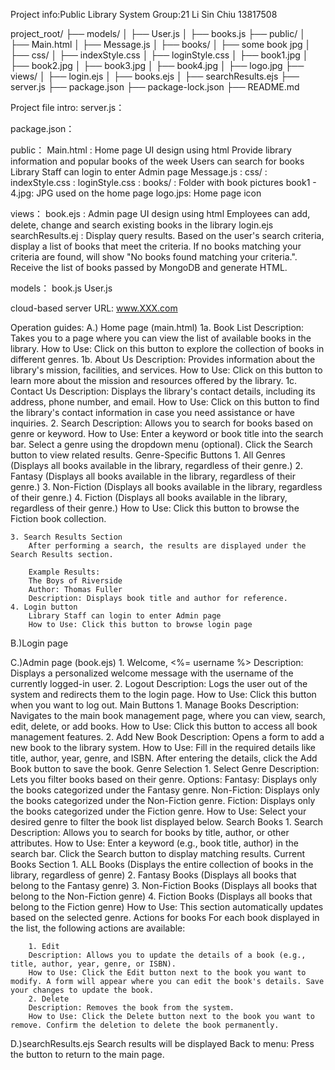Project info:Public Library System
Group:21
Li Sin Chiu 13817508

project_root/
├── models/
│   ├── User.js
│   ├── books.js
├── public/
│   ├── Main.html
│   ├── Message.js
│   ├── books/
│	  ├── some book jpg
│   ├── css/
│	  ├── indexStyle.css
│	  ├── loginStyle.css
│   ├── book1.jpg
│   ├── book2.jpg
│   ├── book3.jpg
│   ├── book4.jpg
│   ├── logo.jpg
├── views/
│   ├── login.ejs
│   ├── books.ejs
│   ├── searchResults.ejs
├── server.js
├── package.json
├── package-lock.json
├── README.md

Project file intro:
server.js：

package.json：

public：
	Main.html : Home page UI design using html
		    Provide library information and popular books of the week
		    Users can search for books
		    Library Staff can login to enter Admin page
	Message.js : 
	css/ : 
		indexStyle.css : 
		loginStyle.css : 
	books/ : Folder with book pictures
	book1 - 4.jpg: JPG used on the home page
	logo.jps: Home page icon

views：
	book.ejs : Admin page UI design using html
		   Employees can add, delete, change and search existing books in the library
	login.ejs
	searchResults.ej : Display query results. Based on the user's search criteria,
			   display a list of books that meet the criteria. If no books matching your criteria are found, 
			   will show "No books found matching your criteria.".
			   Receive the list of books passed by MongoDB and generate HTML.

models：
	book.js
	User.js


cloud-based server URL:
www.XXX.com

Operation guides:
A.) Home page (main.html)
	1a. Book List
		Description: Takes you to a page where you can view the list of available books in the library.
		How to Use: Click on this button to explore the collection of books in different genres.
	1b. About Us
		Description: Provides information about the library's mission, facilities, and services.
		How to Use: Click on this button to learn more about the mission and resources offered by the library.
	1c. Contact Us
		Description: Displays the library's contact details, including its address, phone number, and email.
		How to Use: Click on this button to find the library's contact information in case you need assistance or have inquiries.
	2. Search
		Description: Allows you to search for books based on genre or keyword.
		How to Use:
		Enter a keyword or book title into the search bar.
		Select a genre using the dropdown menu (optional).
		Click the Search button to view related results.
	Genre-Specific Buttons
		1. All Genres (Displays all books available in the library, regardless of their genre.)
		2. Fantasy (Displays all books available in the library, regardless of their genre.)
		3. Non-Fiction (Displays all books available in the library, regardless of their genre.)
		4. Fiction (Displays all books available in the library, regardless of their genre.)
			How to Use: Click this button to browse the Fiction book collection.

	3. Search Results Section
		After performing a search, the results are displayed under the Search Results section.

		Example Results:
		The Boys of Riverside
		Author: Thomas Fuller
		Description: Displays book title and author for reference.
	4. Login button
		Library Staff can login to enter Admin page
		How to Use: Click this button to browse login page
B.)Login page

C.)Admin page (book.ejs)
	1. Welcome, <%= username %>
		Description: Displays a personalized welcome message with the username of the currently logged-in user.
	2. Logout
		Description: Logs the user out of the system and redirects them to the login page.
		How to Use: Click this button when you want to log out.
	Main Buttons
		1. Manage Books
		Description: Navigates to the main book management page, where you can view, search, edit, delete, or add books.
		How to Use: Click this button to access all book management features.
		2. Add New Book
		Description: Opens a form to add a new book to the library system.
		How to Use:
		Fill in the required details like title, author, year, genre, and ISBN.
		After entering the details, click the Add Book button to save the book.
		Genre Selection
			1. Select Genre
			Description: Lets you filter books based on their genre.
			Options:
				Fantasy: Displays only the books categorized under the Fantasy genre.
				Non-Fiction: Displays only the books categorized under the Non-Fiction genre.
				Fiction: Displays only the books categorized under the Fiction genre.
				How to Use: Select your desired genre to filter the book list displayed below.
	Search Books
		1. Search
		Description: Allows you to search for books by title, author, or other attributes.
		How to Use:
		Enter a keyword (e.g., book title, author) in the search bar.
	Click the Search button to display matching results.
	Current Books Section
		1. ALL Books (Displays the entire collection of books in the library, regardless of genre)
		2. Fantasy Books (Displays all books that belong to the Fantasy genre)
		3. Non-Fiction Books (Displays all books that belong to the Non-Fiction genre)
		4. Fiction Books (Displays all books that belong to the Fiction genre)
		How to Use: This section automatically updates based on the selected genre.
	Actions for books
	For each book displayed in the list, the following actions are available:
	
		1. Edit
		Description: Allows you to update the details of a book (e.g., title, author, year, genre, or ISBN).
		How to Use: Click the Edit button next to the book you want to modify. A form will appear where you can edit the book's details. Save your changes to update the book.
		2. Delete
		Description: Removes the book from the system.
		How to Use: Click the Delete button next to the book you want to remove. Confirm the deletion to delete the book permanently.
D.)searchResults.ejs
	Search results will be displayed
	Back to menu: Press the button to return to the main page.
